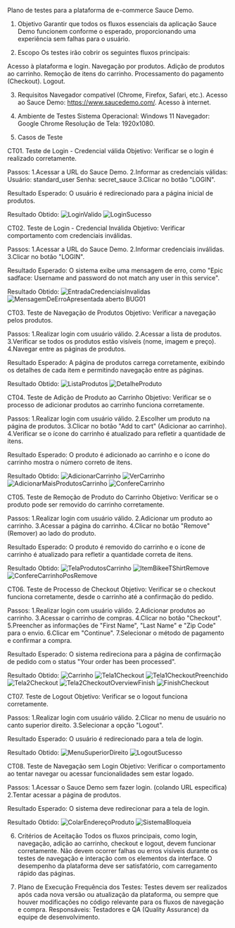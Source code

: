 Plano de testes para a plataforma de e-commerce Sauce Demo.

1. Objetivo
Garantir que todos os fluxos essenciais da aplicação Sauce Demo funcionem conforme o esperado, proporcionando uma experiência sem falhas para o usuário.

2. Escopo
Os testes irão cobrir os seguintes fluxos principais:

Acesso à plataforma e login.
Navegação por produtos.
Adição de produtos ao carrinho.
Remoção de itens do carrinho.
Processamento do pagamento (Checkout).
Logout.

3. Requisitos
Navegador compatível (Chrome, Firefox, Safari, etc.).
Acesso ao Sauce Demo: https://www.saucedemo.com/.
Acesso à internet.

4. Ambiente de Testes
Sistema Operacional: Windows 11
Navegador: Google Chrome
Resolução de Tela: 1920x1080.

5. Casos de Teste

CT01. Teste de Login - Credencial válida
Objetivo: Verificar se o login é realizado corretamente.

Passos:
1.Acessar a URL do Sauce Demo.
2.Informar as credenciais válidas:
Usuário: standard_user
Senha: secret_sauce
3.Clicar no botão "LOGIN".

Resultado Esperado: O usuário é redirecionado para a página inicial de produtos.

Resultado Obtido:
![LoginValido](image-3.png)
![LoginSucesso](image-4.png)

CT02. Teste de Login - Credencial Inválida
Objetivo: Verificar comportamento com credenciais inválidas.

Passos:
1.Acessar a URL do Sauce Demo.
2.Informar credenciais inválidas.
3.Clicar no botão "LOGIN".

Resultado Esperado: O sistema exibe uma mensagem de erro, como "Epic sadface: Username and password do not match any user in this service".

Resultado Obtido:
![EntradaCredenciaisInvalidas](image.png)
![MensagemDeErroApresentada](image-1.png) aberto BUG01

CT03. Teste de Navegação de Produtos
Objetivo: Verificar a navegação pelos produtos.

Passos:
1.Realizar login com usuário válido.
2.Acessar a lista de produtos.
3.Verificar se todos os produtos estão visíveis (nome, imagem e preço).
4.Navegar entre as páginas de produtos.

Resultado Esperado: A página de produtos carrega corretamente, exibindo os detalhes de cada item e permitindo navegação entre as páginas.

Resultado Obtido:
![ListaProdutos](image-5.png)
![DetalheProduto](image-6.png)


CT04. Teste de Adição de Produto ao Carrinho
Objetivo: Verificar se o processo de adicionar produtos ao carrinho funciona corretamente.

Passos:
1.Realizar login com usuário válido.
2.Escolher um produto na página de produtos.
3.Clicar no botão "Add to cart" (Adicionar ao carrinho).
4.Verificar se o ícone do carrinho é atualizado para refletir a quantidade de itens.

Resultado Esperado: O produto é adicionado ao carrinho e o ícone do carrinho mostra o número correto de itens.

Resultado Obtido:
![AdicionarCarrinho](image-7.png)
![VerCarrinho](image-8.png)
![AdicionarMaisProdutosCarrinho](image-9.png)
![ConfereCarrinho](image-10.png)


CT05. Teste de Remoção de Produto do Carrinho
Objetivo: Verificar se o produto pode ser removido do carrinho corretamente.

Passos:
1.Realizar login com usuário válido.
2.Adicionar um produto ao carrinho.
3.Acessar a página do carrinho.
4.Clicar no botão "Remove" (Remover) ao lado do produto.

Resultado Esperado: O produto é removido do carrinho e o ícone de carrinho é atualizado para refletir a quantidade correta de itens.

Resultado Obtido:
![TelaProdutosCarrinho](image-9.png)
![ItemBikeeTShirtRemove](image-12.png)
![ConfereCarrinhoPosRemove](image-13.png)

CT06. Teste de Processo de Checkout
Objetivo: Verificar se o checkout funciona corretamente, desde o carrinho até a confirmação do pedido.

Passos:
1.Realizar login com usuário válido.
2.Adicionar produtos ao carrinho.
3.Acessar o carrinho de compras.
4.Clicar no botão "Checkout".
5.Preencher as informações de "First Name", "Last Name" e "Zip Code" para o envio.
6.Clicar em "Continue".
7.Selecionar o método de pagamento e confirmar a compra.

Resultado Esperado: O sistema redireciona para a página de confirmação de pedido com o status "Your order has been processed".

Resultado Obtido:
![Carrinho](image-14.png)
![Tela1Checkout](image-15.png)
![Tela1CheckoutPreenchido](image-16.png)
![Tela2Checkout](image-17.png)
![Tela2CheckoutOverviewFinish](image-18.png)
![FinishCheckout](image-19.png)

CT07. Teste de Logout
Objetivo: Verificar se o logout funciona corretamente.

Passos:
1.Realizar login com usuário válido.
2.Clicar no menu de usuário no canto superior direito.
3.Selecionar a opção "Logout".

Resultado Esperado: O usuário é redirecionado para a tela de login.

Resultado Obtido:
![MenuSuperiorDireito](image-20.png)
![LogoutSucesso](image-21.png)


CT08. Teste de Navegação sem Login
Objetivo: Verificar o comportamento ao tentar navegar ou acessar funcionalidades sem estar logado.

Passos:
1.Acessar o Sauce Demo sem fazer login. (colando URL especifica)
2.Tentar acessar a página de produtos.

Resultado Esperado: O sistema deve redirecionar para a tela de login.

Resultado Obtido:
![ColarEndereçoProduto](image-22.png)
![SistemaBloqueia](image-23.png)


6. Critérios de Aceitação
Todos os fluxos principais, como login, navegação, adição ao carrinho, checkout e logout, devem funcionar corretamente.
Não devem ocorrer falhas ou erros visíveis durante os testes de navegação e interação com os elementos da interface.
O desempenho da plataforma deve ser satisfatório, com carregamento rápido das páginas.

7. Plano de Execução
Frequência dos Testes: Testes devem ser realizados após cada nova versão ou atualização da plataforma, ou sempre que houver modificações no código relevante para os fluxos de navegação e compra.
Responsáveis: Testadores e QA (Quality Assurance) da equipe de desenvolvimento.

